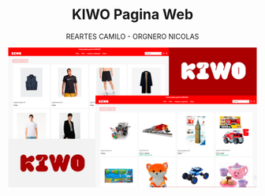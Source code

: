 <div align="center">
  
# KIWO Pagina Web

REARTES CAMILO - ORGNERO NICOLAS

</div>

<a href="https://github.com/LaboReOr/kiwo">
  <img src="kiwo.jpg">
</a>
